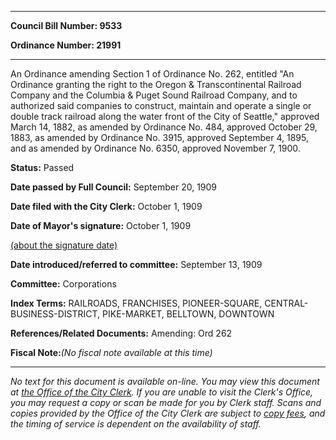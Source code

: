 

********

**Council Bill Number: 9533**
   
**Ordinance Number: 21991**
********

 An Ordinance amending Section 1 of Ordinance No. 262, entitled "An Ordinance granting the right to the Oregon & Transcontinental Railroad Company and the Columbia & Puget Sound Railroad Company, and to authorized said companies to construct, maintain and operate a single or double track railroad along the water front of the City of Seattle," approved March 14, 1882, as amended by Ordinance No. 484, approved October 29, 1883, as amended by Ordinance No. 3915, approved September 4, 1895, and as amended by Ordinance No. 6350, approved November 7, 1900.

**Status:** Passed
   
**Date passed by Full Council:** September 20, 1909
   
**Date filed with the City Clerk:** October 1, 1909
   
**Date of Mayor's signature:** October 1, 1909
   
[(about the signature date)](/~public/approvaldate.htm)
   
   
   
**Date introduced/referred to committee:** September 13, 1909
   
**Committee:** Corporations
   
   
**Index Terms:** RAILROADS, FRANCHISES, PIONEER-SQUARE, CENTRAL-BUSINESS-DISTRICT, PIKE-MARKET, BELLTOWN, DOWNTOWN

**References/Related Documents:** Amending: Ord 262

**Fiscal Note:**_(No fiscal note available at this time)_
********

_No text for this document is available on-line. You may view this document at [the Office of the City Clerk](http://www.seattle.gov/leg/clerk/contactUs.htm). If you are unable to visit the Clerk's Office, you may request a copy or scan be made for you by Clerk staff. Scans and copies provided by the Office of the City Clerk are subject to [copy fees](http://clerk.seattle.gov/~public/clerkfees.htm), and the timing of service is dependent on the availability of staff._

